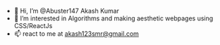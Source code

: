 - 👋 Hi, I’m @Abuster147  Akash Kumar
- 👀 I’m interested in Algorithms and making aesthetic webpages using CSS/ReactJs
- 📫 react to me at akash123smr@gmail.com

<!---
Abuster147/Abuster147 is a ✨ special ✨ repository because its `README.md` (this file) appears on your GitHub profile.
You can click the Preview link to take a look at your changes.
--->
